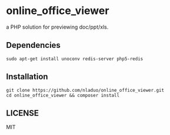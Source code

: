 # online_office_viewer
a PHP solution for previewing doc/ppt/xls.

## Dependencies
```
sudo apt-get install unoconv redis-server php5-redis
```

## Installation
```
git clone https://github.com/nladuo/online_office_viewer.git
cd online_office_viewer && composer install

```

## LICENSE
MIT